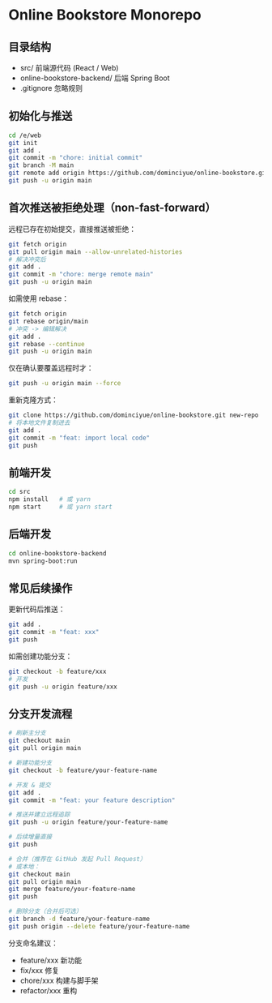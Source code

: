 # Online Bookstore Monorepo

## 目录结构
- src/ 前端源代码 (React / Web)
- online-bookstore-backend/ 后端 Spring Boot
- .gitignore 忽略规则

## 初始化与推送
```bash
cd /e/web
git init
git add .
git commit -m "chore: initial commit"
git branch -M main
git remote add origin https://github.com/dominciyue/online-bookstore.git
git push -u origin main
```

## 首次推送被拒绝处理（non-fast-forward）
远程已存在初始提交，直接推送被拒绝：
```bash
git fetch origin
git pull origin main --allow-unrelated-histories
# 解决冲突后
git add .
git commit -m "chore: merge remote main"
git push -u origin main
```
如需使用 rebase：
```bash
git fetch origin
git rebase origin/main
# 冲突 -> 编辑解决
git add .
git rebase --continue
git push -u origin main
```
仅在确认要覆盖远程时才：
```bash
git push -u origin main --force
```
重新克隆方式：
```bash
git clone https://github.com/dominciyue/online-bookstore.git new-repo
# 将本地文件复制进去
git add .
git commit -m "feat: import local code"
git push
```

## 前端开发
```bash
cd src
npm install   # 或 yarn
npm start     # 或 yarn start
```

## 后端开发
```bash
cd online-bookstore-backend
mvn spring-boot:run
```

## 常见后续操作
更新代码后推送：
```bash
git add .
git commit -m "feat: xxx"
git push
```

如需创建功能分支：
```bash
git checkout -b feature/xxx
# 开发
git push -u origin feature/xxx
```

## 分支开发流程
```bash
# 刷新主分支
git checkout main
git pull origin main

# 新建功能分支
git checkout -b feature/your-feature-name

# 开发 & 提交
git add .
git commit -m "feat: your feature description"

# 推送并建立远程追踪
git push -u origin feature/your-feature-name

# 后续增量直接
git push

# 合并（推荐在 GitHub 发起 Pull Request）
# 或本地：
git checkout main
git pull origin main
git merge feature/your-feature-name
git push

# 删除分支（合并后可选）
git branch -d feature/your-feature-name
git push origin --delete feature/your-feature-name
```

分支命名建议：
- feature/xxx 新功能
- fix/xxx 修复
- chore/xxx 构建与脚手架
- refactor/xxx 重构
